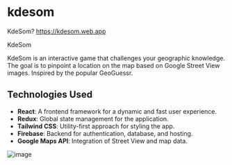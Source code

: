 # kdesom
KdeSom?
https://kdesom.web.app

KdeSom 

KdeSom is an interactive game that challenges your geographic knowledge. The goal is to pinpoint a location on the map based on Google Street View images. Inspired by the popular GeoGuessr.

## Technologies Used
- **React**: A frontend framework for a dynamic and fast user experience.
- **Redux**: Global state management for the application.
- **Tailwind CSS**: Utility-first approach for styling the app.
- **Firebase**: Backend for authentication, database, and hosting.
- **Google Maps API**: Integration of Street View and map data.


![image](https://github.com/user-attachments/assets/8c4bc848-4544-4379-b182-37aa8935e22b)
